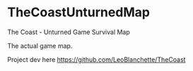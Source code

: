 # TheCoastUnturnedMap
The Coast - Unturned Game Survival Map

The actual game map.

Project dev here https://github.com/LeoBlanchette/TheCoast